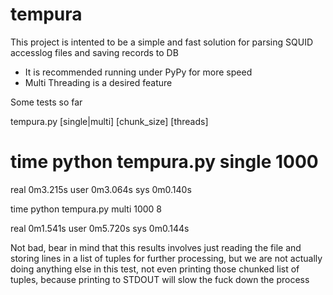 # tempura

This project is intented to be a simple and fast solution for
parsing SQUID accesslog files and saving records to DB

- It is recommended running under PyPy for more speed
- Multi Threading is a desired feature

Some tests so far

tempura.py [single|multi] [chunk_size] [threads]

# time python tempura.py single 1000

real    0m3.215s
user    0m3.064s
sys     0m0.140s

time python tempura.py multi 1000 8

real    0m1.541s
user    0m5.720s
sys     0m0.144s

Not bad, bear in mind that this results involves just reading the file and storing lines in a list of tuples
for further processing, but we are not actually doing anything else in this test, not even printing those chunked
list of tuples, because printing to STDOUT will slow the fuck down the process

